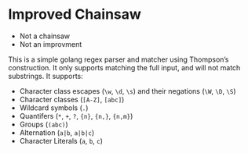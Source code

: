 # Improved Chainsaw
- Not a chainsaw
- Not an improvment

This is a simple golang regex parser and matcher using Thompson’s construction. It only supports matching the full input, and will not match substrings. It supports:
- Character class escapes (`\w`, `\d`, `\s`) and their negations (`\W`, `\D`, `\S`) 
- Character classes (`[A-Z]`, `[abc]`)
- Wildcard symbols (`.`)
- Quantifers (`*`, `+`, `?`, `{n}`, `{n,}`, `{n,m}`)
- Groups (`(abc)`)
- Alternation (`a|b`, `a|b|c`)
- Character Literals (`a`, `b`, `c`)